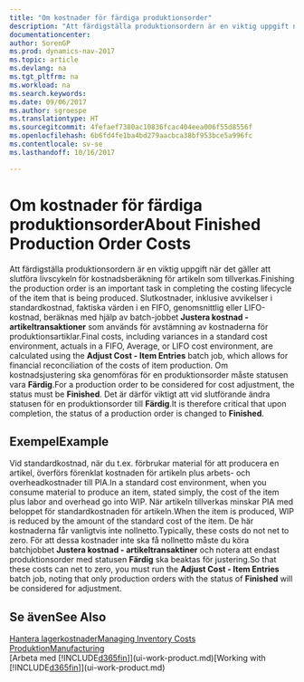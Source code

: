 ```yaml
---
title: "Om kostnader för färdiga produktionsorder"
description: "Att färdigställa produktionsordern är en viktig uppgift när det gäller att slutföra livscykeln för kostnadsberäkning för artikeln som tillverkas. Slutkostnader (avvikelser i standardkostnad, faktiska värden i en FIFO, genomsnittskostnader eller LIFO-kostnader) beräknas med hjälp av batch-jobbet **Justera kost. - artikeltrans**."
documentationcenter: 
author: SorenGP
ms.prod: dynamics-nav-2017
ms.topic: article
ms.devlang: na
ms.tgt_pltfrm: na
ms.workload: na
ms.search.keywords: 
ms.date: 09/06/2017
ms.author: sgroespe
ms.translationtype: HT
ms.sourcegitcommit: 4fefaef7380ac10836fcac404eea006f55d8556f
ms.openlocfilehash: 6b6fd4fe1ba4bd279aacbca38bf953bce5a996fc
ms.contentlocale: sv-se
ms.lasthandoff: 10/16/2017

---
```

# <a name="about-finished-production-order-costs"></a><span data-ttu-id="13d11-104">Om kostnader för färdiga produktionsorder</span><span class="sxs-lookup"><span data-stu-id="13d11-104">About Finished Production Order Costs</span></span>
<span data-ttu-id="13d11-105">Att färdigställa produktionsordern är en viktig uppgift när det gäller att slutföra livscykeln för kostnadsberäkning för artikeln som tillverkas.</span><span class="sxs-lookup"><span data-stu-id="13d11-105">Finishing the production order is an important task in completing the costing lifecycle of the item that is being produced.</span></span> <span data-ttu-id="13d11-106">Slutkostnader, inklusive avvikelser i standardkostnad, faktiska värden i en FIFO, genomsnittlig eller LIFO-kostnad, beräknas med hjälp av batch-jobbet **Justera kostnad - artikeltransaktioner** som används för avstämning av kostnaderna för produktionsartiklar.</span><span class="sxs-lookup"><span data-stu-id="13d11-106">Final costs, including variances in a standard cost environment, actuals in a FIFO, Average, or LIFO cost environment, are calculated using the **Adjust Cost - Item Entries** batch job, which allows for financial reconciliation of the costs of item production.</span></span> <span data-ttu-id="13d11-107">Om kostnadsjustering ska genomföras för en produktionsorder måste statusen vara **Färdig**.</span><span class="sxs-lookup"><span data-stu-id="13d11-107">For a production order to be considered for cost adjustment, the status must be **Finished**.</span></span> <span data-ttu-id="13d11-108">Det är därför viktigt att vid slutförande ändra statusen för en produktionsorder till **Färdig**.</span><span class="sxs-lookup"><span data-stu-id="13d11-108">It is therefore critical that upon completion, the status of a production order is changed to **Finished**.</span></span>  

## <a name="example"></a><span data-ttu-id="13d11-109">Exempel</span><span class="sxs-lookup"><span data-stu-id="13d11-109">Example</span></span>  
 <span data-ttu-id="13d11-110">Vid standardkostnad, när du t.ex. förbrukar material för att producera en artikel, överförs förenklat kostnaden för artikeln plus arbets- och overheadkostnader till PIA.</span><span class="sxs-lookup"><span data-stu-id="13d11-110">In a standard cost environment, when you consume material to produce an item, stated simply, the cost of the item plus labor and overhead go into WIP.</span></span> <span data-ttu-id="13d11-111">När artikeln tillverkas minskar PIA med beloppet för standardkostnaden för artikeln.</span><span class="sxs-lookup"><span data-stu-id="13d11-111">When the item is produced, WIP is reduced by the amount of the standard cost of the item.</span></span> <span data-ttu-id="13d11-112">De här kostnaderna får vanligtvis inte nollnetto.</span><span class="sxs-lookup"><span data-stu-id="13d11-112">Typically, these costs do not net to zero.</span></span> <span data-ttu-id="13d11-113">För att dessa kostnader inte ska få nollnetto måste du köra batchjobbet **Justera kostnad - artikeltransaktiner** och notera att endast produktionsorder med statusen **Färdig** ska beaktas för justering.</span><span class="sxs-lookup"><span data-stu-id="13d11-113">So that these costs can net to zero, you must run the **Adjust Cost - Item Entries** batch job, noting that only production orders with the status of **Finished** will be considered for adjustment.</span></span>  

## <a name="see-also"></a><span data-ttu-id="13d11-114">Se även</span><span class="sxs-lookup"><span data-stu-id="13d11-114">See Also</span></span>  
[<span data-ttu-id="13d11-115">Hantera lagerkostnader</span><span class="sxs-lookup"><span data-stu-id="13d11-115">Managing Inventory Costs</span></span>](finance-manage-inventory-costs.md)  
[<span data-ttu-id="13d11-116">Produktion</span><span class="sxs-lookup"><span data-stu-id="13d11-116">Manufacturing</span></span>](production-manage-manufacturing.md)  
<span data-ttu-id="13d11-117">[Arbeta med [!INCLUDE[d365fin](includes/d365fin_md.md)]](ui-work-product.md)</span><span class="sxs-lookup"><span data-stu-id="13d11-117">[Working with [!INCLUDE[d365fin](includes/d365fin_md.md)]](ui-work-product.md)</span></span>

